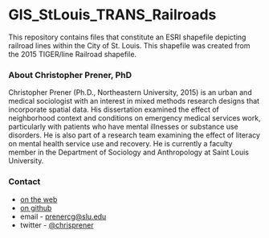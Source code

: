 # GIS_StLouis_TRANS_Railroads
This repository contains files that constitute an ESRI shapefile depicting railroad lines within the City of St. Louis. This shapefile was created from the 2015 TIGER/line Railroad shapefile. 


### About Christopher Prener, PhD
Christopher Prener (Ph.D., Northeastern University, 2015) is an urban and medical sociologist with an interest in mixed methods research designs that incorporate spatial data. His dissertation examined the effect of neighborhood context and conditions on emergency medical services work, particularly with patients who have mental illnesses or substance use disorders. He is also part of a research team examining the effect of literacy on mental health service use and recovery. He is currently a faculty member in the Department of Sociology and Anthropology at Saint Louis University.


### Contact
- [on the web](http://www.chrisprener.net)
- [on github](http://chris-prener.github.io/)
- email - [prenercg@slu.edu](mailto:prenercg@slu.edu)
- twitter - [@chrisprener](https://twitter.com/chrisprener)
